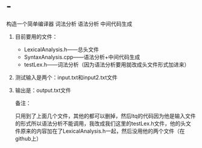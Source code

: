 # -
构造一个简单编译器
词法分析
语法分析
中间代码生成


1. 目前要用的文件：

   - LexicalAnalysis.h——总头文件
   - SyntaxAnalysis.cpp——语法分析+中间代码生成
   - testLex.h——词法分析（因为语法分析要用就改成头文件形式加进来）

2. 测试输入是两个：input.txt和input2.txt文件

3. 输出是：output.txt文件

   

   备注：

   只用到了上面几个文件，其他的都可以删掉，然后ltq的代码因为他是输入文件的形式所以语法分析不能调用，我改成我们这里的testLex.h文件，他的头文件原来的内容加在了LexicalAnalysis.h一起，然后没用他的两个文件（在github上）
